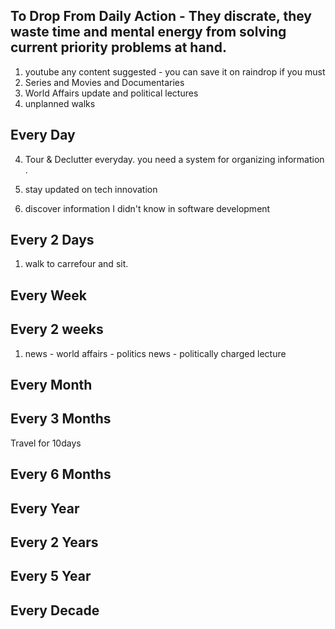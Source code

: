 ## To Drop From Daily Action - They discrate, they waste time and mental energy from solving current priority problems at hand. 
1. youtube any content suggested - you can save it on raindrop if you must
2. Series and Movies and Documentaries 
3. World Affairs update and political lectures
4. unplanned walks 



## Every Day


4. Tour & Declutter  everyday. you need a system for organizing information . 

1. stay updated on tech innovation 

3. discover information I didn't know in software development 


## Every 2 Days
1. walk to carrefour and sit.


## Every Week


## Every 2 weeks
1. news - world affairs - politics news - politically charged lecture

## Every Month


## Every 3 Months
Travel for 10days

## Every 6 Months


## Every Year


## Every 2 Years


## Every 5 Year


## Every Decade
